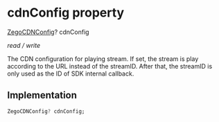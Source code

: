 


# cdnConfig property







[ZegoCDNConfig](../../zego_uikit_prebuilt_live_audio_room/ZegoCDNConfig-class.md)? cdnConfig
  
_<span class="feature">read / write</span>_



<p>The CDN configuration for playing stream. If set, the stream is play according to the URL instead of the streamID. After that, the streamID is only used as the ID of SDK internal callback.</p>



## Implementation

```dart
ZegoCDNConfig? cdnConfig;
```







